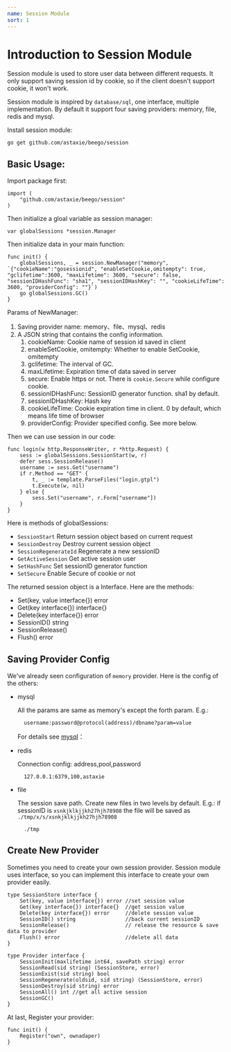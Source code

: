 ```yaml
---
name: Session Module
sort: 1
---
```


# Introduction to Session Module

Session module is used to store user data between different requests. It only support saving session id by cookie, so if the client doesn't support cookie, it won't work.

Session module is inspired by `database/sql`, one interface, multiple implementation. By default it support four saving providers: memory, file, redis and mysql.

Install session module:

	go get github.com/astaxie/beego/session

## Basic Usage:

Import package first:

	import (
		"github.com/astaxie/beego/session"
	)

Then initialize a gloal variable as session manager:

	var globalSessions *session.Manager
	
Then initialize data in your main function:

	func init() {
		globalSessions, _ = session.NewManager("memory", `{"cookieName":"gosessionid", "enableSetCookie,omitempty": true, "gclifetime":3600, "maxLifetime": 3600, "secure": false, "sessionIDHashFunc": "sha1", "sessionIDHashKey": "", "cookieLifeTime": 3600, "providerConfig": ""}`)
		go globalSessions.GC()
	}
			
Params of NewManager:

1. Saving provider name: memory、file、mysql、redis
2. A JSON string that contains the config information.
	1. cookieName: Cookie name of session id saved in client
	2. enableSetCookie, omitempty: Whether to enable SetCookie, omitempty
	3. gclifetime: The interval of GC.
	4. maxLifetime: Expiration time of data saved in server
	5. secure: Enable https or not. There is `cookie.Secure` while configure cookie.
	6. sessionIDHashFunc: SessionID generator function. sha1 by default.
	7. sessionIDHashKey: Hash key
	8. cookieLifeTime: Cookie expiration time in client. 0 by default, which means life time of browser
	9. providerConfig: Provider specified config. See more below.

Then we can use session in our code:

	func login(w http.ResponseWriter, r *http.Request) {
		sess := globalSessions.SessionStart(w, r)
		defer sess.SessionRelease()
		username := sess.Get("username")
		if r.Method == "GET" {
			t, _ := template.ParseFiles("login.gtpl")
			t.Execute(w, nil)
		} else {
			sess.Set("username", r.Form["username"])
		}
	}

Here is methods of globalSessions:

- `SessionStart` Return session object based on current request
- `SessionDestroy` Destroy current session object
- `SessionRegenerateId` Regenerate a new sessionID
- `GetActiveSession` Get active session user
- `SetHashFunc` Set sessionID generator function
- `SetSecure` Enable Secure of cookie or not

The returned session object is a Interface. Here are the methods:

* Set(key, value interface{}) error 
* Get(key interface{}) interface{}  
* Delete(key interface{}) error     
* SessionID() string                
* SessionRelease()                  
* Flush() error

## Saving Provider Config

We've already seen configuration of `memory` provider. Here is the config of the others:

- mysql

  All the params are same as memory's except the forth param. E.g.: 
	
		username:password@protocol(address)/dbname?param=value

  For details see [mysql](https://github.com/go-sql-driver/mysql#dsn-data-source-name)：

- redis

  Connection config: address,pool,password
	
		127.0.0.1:6379,100,astaxie
		
- file

  The session save path. Create new files in two levels by default.  E.g.: if sessionID is `xsnkjklkjjkh27hjh78908` the file will be saved as `./tmp/x/s/xsnkjklkjjkh27hjh78908`

		./tmp

## Create New Provider

Sometimes you need to create your own session provider. Session module uses interface, so you can implement this interface to create your own provider easily.

	type SessionStore interface {
		Set(key, value interface{}) error //set session value
		Get(key interface{}) interface{}  //get session value
		Delete(key interface{}) error     //delete session value
		SessionID() string                //back current sessionID
		SessionRelease()                  // release the resource & save data to provider
		Flush() error                     //delete all data
	}
	
	type Provider interface {
		SessionInit(maxlifetime int64, savePath string) error
		SessionRead(sid string) (SessionStore, error)
		SessionExist(sid string) bool
		SessionRegenerate(oldsid, sid string) (SessionStore, error)
		SessionDestroy(sid string) error
		SessionAll() int //get all active session
		SessionGC()
	}	

At last, Register your provider:

	func init() {
		Register("own", ownadaper)
	}
						
